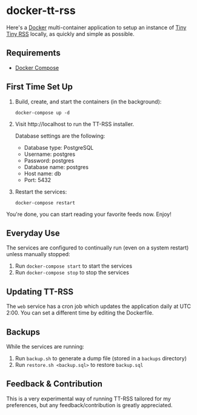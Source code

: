 # docker-tt-rss

Here's a [Docker](https://www.docker.com/) multi-container application to setup
an instance of [Tiny Tiny RSS](https://tt-rss.org/) locally, as quickly and
simple as possible.

## Requirements

* [Docker Compose](https://docs.docker.com/compose/)

## First Time Set Up

1. Build, create, and start the containers (in the background):

    `docker-compose up -d`

2. Visit http://localhost to run the TT-RSS installer.

    Database settings are the following:

    - Database type: PostgreSQL
    - Username: postgres
    - Password: postgres
    - Database name: postgres
    - Host name: db
    - Port: 5432

3. Restart the services:

    `docker-compose restart`

You're done, you can start reading your favorite feeds now. Enjoy!

## Everyday Use

The services are configured to continually run (even on a system restart)
unless manually stopped:

1. Run `docker-compose start` to start the services
2. Run `docker-compose stop` to stop the services

## Updating TT-RSS

The `web` service has a cron job which updates the application daily at UTC
2:00. You can set a different time by editing the Dockerfile.

## Backups

While the services are running:

1. Run `backup.sh` to generate a dump file (stored in a `backups` directory)
2. Run `restore.sh <backup.sql>` to restore `backup.sql`

## Feedback & Contribution

This is a very experimental way of running TT-RSS tailored for my preferences,
but any feedback/contribution is greatly appreciated.
